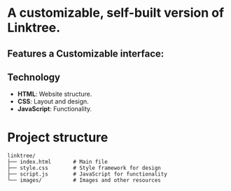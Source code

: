 # A customizable, self-built version of Linktree.

## Features a Customizable interface:

## Technology

- **HTML**: Website structure.
- **CSS**: Layout and design.
- **JavaScript**: Functionality.

# Project structure

```plaintext
linktree/
├── index.html       # Main file
├── style.css        # Style framework for design
├── script.js        # JavaScript for functionality
└── images/          # Images and other resources
```
